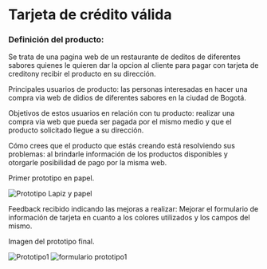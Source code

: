 # Tarjeta de crédito válida

### Definición del producto:

Se trata de una pagina web de un restaurante de deditos de diferentes sabores quienes le quieren dar la opcion al cliente para pagar con tarjeta de creditony recibir el producto en su dirección.

  Principales usuarios de producto: las personas interesadas en hacer una compra via web de didios de diferentes sabores en la ciudad de Bogotá.
  
  Objetivos de estos usuarios en relación con tu producto: realizar una compra via web que pueda ser pagada por el mismo medio y que el producto solicitado llegue a su     dirección.
  
  Cómo crees que el producto que estás creando está resolviendo sus problemas: al brindarle información de los productos disponibles y otorgarle posibilidad de pago por   la misma web.


  Primer prototipo en papel.
  
  ![Prototipo Lapiz y papel](https://user-images.githubusercontent.com/108738816/181621972-f10f51f2-c2cb-4208-985a-2982b7060f38.jpg)




  
  Feedback recibido indicando las mejoras a realizar: Mejorar el formulario de información de tarjeta en cuanto a los colores utilizados y los campos del mismo.
  
  
  
 
  
  Imagen del prototipo final.
  
  
  ![Prototipo1](https://user-images.githubusercontent.com/108738816/180660227-40d5cabe-4e80-4293-87c9-a2fe43afcdff.png)
  ![formulario prototipo1](https://user-images.githubusercontent.com/108738816/180660230-c5d7a7c9-1a43-479a-901f-eaec57d972ec.png)

